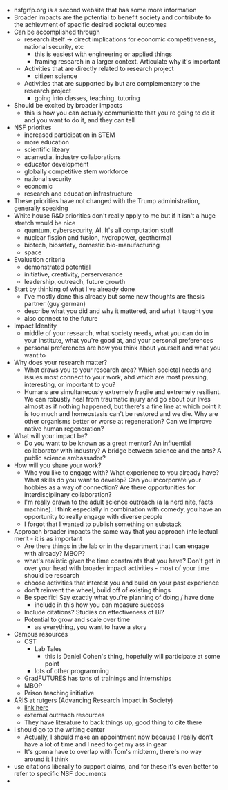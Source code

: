 - nsfgrfp.org is a second website that has some more information
- Broader impacts are the potential to benefit society and contribute to the achievment of specific desired societal outcomes
- Can be accomplished through
	- research itself -> direct implications for economic competitiveness, national security, etc
		- this is easiest with engineering or applied things
		- framing research in a larger context. Articulate why it's important
	- Activities that are directly related to research project
		- citizen science
	- Activities that are supported by but are complementary to the research project
		- going into classes, teaching, tutoring
- Should be excited by broader impacts
	- this is how you can actually communicate that you're going to do it and you want to do it, and they can tell
- NSF priorites
	- increased participation in STEM
	- more education
	- scientific liteary
	- acamedia, industry collaborations
	- educator development
	- globally competitive stem workforce
	- national security
	- economic
	- research and education infrastructure
- These priorities have not changed with the Trump administration, generally speaking
- White house R&D priorities don't really apply to me but if it isn't a huge stretch would be nice
	- quantum, cybersecurity, AI. It's all computation stuff
	- nuclear fission and fusion, hydropower, geothermal
	- biotech, biosafety, domestic bio-manufacturing
	- space
- Evaluation criteria
	- demonstrated potential
	- initiative, creativity, perserverance
	- leadership, outreach, future growth
- Start by thinking of what I've already done
	- I've mostly done this already but some new thoughts are thesis partner (guy german)
	- describe what you did and why it mattered, and what it taught you
	- also connect to the future
- Impact Identity
	- middle of your research, what society needs, what you can do in your institute, what you're good at, and your personal preferences
	- personal preferences are how you think about yourself and what you want to
- Why does your research matter?
	- What draws you to your research area? Which societal needs and issues most connect to your work, ahd which are most pressing, interesting, or important to you?
	- Humans are simultaneously extremely fragile and extremely resilient. We can robustly heal from traumatic injury and go about our lives almost as if nothing happened, but there's a fine line at which point it is too much and homeostasis can't be restored and we die. Why are other organisms better or worse at regeneration? Can we improve native human regeneration?
- What will your impact be?
	- Do you want to be known as a great mentor? An influential collaborator with industry? A bridge between science and the arts? A public science ambassador?
- How will you share your work?
	- Who you like to engage with? What experience to you already have? What skills do you want to develop? Can you incorporate your hobbies as a way of connection? Are there opportunities for interdisciplinary collaboration?
	- I'm really drawn to the adult science outreach (a la nerd nite, facts machine). I think especially in combination with comedy, you have an opportunity to really engage with diverse people
	- I forgot that I wanted to publish something on substack
- Approach broader impacts the same way that you approach intellectual merit - it is as important
	- Are there things in the lab or in the department that I can engage with already? MBOP?
	- what's realistic given the time constraints that you have? Don't get in over your head with broader impact activities - most of your time should be research
	- choose activities that interest you and build on your past experience
	- don't reinvent the wheel, build off of existing things
	- Be specific! Say exactly what you're planning of doing / have done
		- include in this how you can measure success
	- Include citations? Studies on effectiveness of BI?
	- Potential to grow and scale over time
		- as everything, you want to have a story
- Campus resources
	- CST
		- Lab Tales
			- this is Daniel Cohen's thing, hopefully will participate at some point
		- lots of other programming
	- GradFUTURES has tons of trainings and internships
	- MBOP
	- Prison teaching initiative
- ARIS at rutgers (Advancing Research Impact in Society)
	- [link here](https://aris.marine.rutgers.edu/)
	- external outreach resources
	- They have literature to back things up, good thing to cite there
- I should go to the writing center
	- Actually, I should make an appointment now because I really don't have a lot of time and I need to get my ass in gear
	- It's gonna have to overlap with Tom's midterm, there's no way around it I think
- use citations liberally to support claims, and for these it's even better to refer to specific NSF documents
-